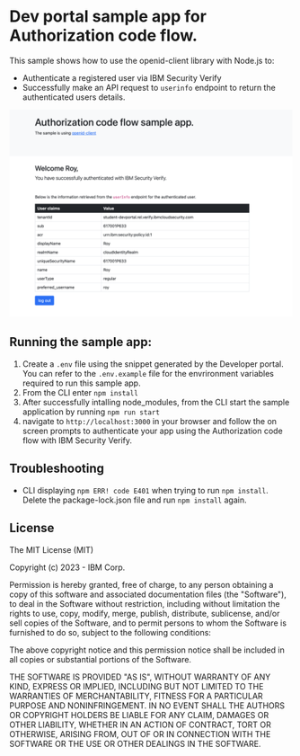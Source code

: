 # Dev portal sample app for Authorization code flow.

This sample shows how to use the openid-client library with Node.js to:
- Authenticate a registered user via IBM Security Verify
- Successfully make an API request to `userinfo` endpoint to return the authenticated users details.

![screenshot](screenshot.png)

## Running the sample app:

1. Create a `.env` file using the snippet generated by the Developer portal. You can refer to the `.env.example` file for the envrironment variables required to run this sample app.
2. From the CLI enter `npm install`
3. After successfully intalling node_modules, from the CLI start the sample application by running `npm run start`
4. navigate to `http://localhost:3000` in your browser and follow the on screen prompts to authenticate your app using the
Authorization code flow with IBM Security Verify.

## Troubleshooting
- CLI displaying `npm ERR! code E401` when trying to run `npm install`. Delete the package-lock.json file and run `npm install` again.


## License

The MIT License (MIT)

Copyright (c) 2023 - IBM Corp.

Permission is hereby granted, free of charge, to any person obtaining a copy of this software and associated documentation files (the "Software"), to deal in the Software without restriction, including without limitation the rights to use, copy, modify, merge, publish, distribute, sublicense, and/or sell copies of the Software, and to permit persons to whom the Software is furnished to do so, subject to the following conditions:

The above copyright notice and this permission notice shall be included in all copies or substantial portions of the Software.

THE SOFTWARE IS PROVIDED "AS IS", WITHOUT WARRANTY OF ANY KIND, EXPRESS OR IMPLIED, INCLUDING BUT NOT LIMITED TO THE WARRANTIES OF MERCHANTABILITY, FITNESS FOR A PARTICULAR PURPOSE AND NONINFRINGEMENT. IN NO EVENT SHALL THE AUTHORS OR COPYRIGHT HOLDERS BE LIABLE FOR ANY CLAIM, DAMAGES OR OTHER LIABILITY, WHETHER IN AN ACTION OF CONTRACT, TORT OR OTHERWISE, ARISING FROM, OUT OF OR IN CONNECTION WITH THE SOFTWARE OR THE USE OR OTHER DEALINGS IN THE SOFTWARE.
